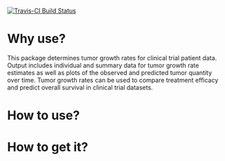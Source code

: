 <!-- README.md is generated from README.Rmd. Please edit that file -->
[![Travis-CI Build Status](https://travis-ci.org/jwm08/tumgr.svg?branch=master)](https://travis-ci.org/jwm08/tumgr)

Why use?
========

This package determines tumor growth rates for clinical trial patient data. Output includes individual and summary data for tumor growth rate estimates as well as plots of the observed and predicted tumor quantity over time. Tumor growth rates can be used to compare treatment efficacy and predict overall survival in clinical trial datasets.

How to use?
===========

How to get it?
==============
